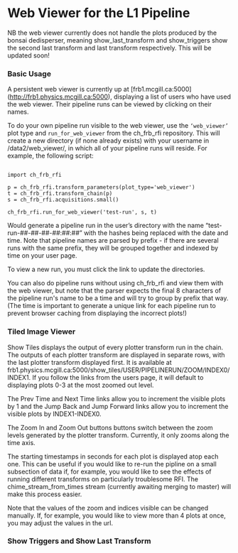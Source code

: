 # Web Viewer for the L1 Pipeline
NB the web viewer currently does not handle the plots produced by the 
bonsai dedisperser, meaning show_last_transform and show_triggers show the 
second last transform and last transform respectively. This will be updated soon!


### Basic Usage
A persistent web viewer is currently up at [frb1.mcgill.ca:5000]
(http://frb1.physics.mcgill.ca:5000), displaying a list of users who have used the
web viewer. Their pipeline runs can be viewed by clicking on their names.

To do your own pipeline run visible to the web viewer, use the `‘web_viewer’`
plot type and `run_for_web_viewer` from the ch_frb_rfi repository. This will
create a new directory (if none already exists) with your username in
/data2/web_viewer/, in which all of your pipeline runs will reside. For
example, the following script:

<pre><code>
import ch_frb_rfi

p = ch_frb_rfi.transform_parameters(plot_type='web_viewer')
t = ch_frb_rfi.transform_chain(p)
s = ch_frb_rfi.acquisitions.small()

ch_frb_rfi.run_for_web_viewer('test-run', s, t)
</code></pre>

Would generate a pipeline run in the user’s directory with the name
“test-run-##-##-##-##:##:##” with the hashes being replaced with the date and
time. Note that pipeline names are parsed by prefix - if there are several runs 
with the same prefix, they will be grouped together and indexed by time on your
user page. 

To view a new run, you must click the link to update the directories.

You can also do pipeline runs without using ch_frb_rfi and view them with the web
viewer, but note that the parser expects the final 8 characters of the pipeline
run's name to be a time and will try to group by prefix that way. (The time is 
important to generate a unique link for each pipeline run to prevent browser 
caching from displaying the incorrect plots!)


### Tiled Image Viewer
Show Tiles displays the output of every plotter transform run in the chain. The 
outputs of each plotter transform are displayed in separate rows, with the last 
plotter transform displayed first. It is available at 
frb1.physics.mcgill.ca:5000/show_tiles/USER/PIPELINERUN/ZOOM/INDEX0/INDEX1.
If you follow the links from the users page, it will default to displaying plots 
0-3 at the most zoomed out level. 

The Prev Time and Next Time links allow you to increment the visible plots by 1 
and the Jump Back and Jump Forward links allow you to increment the visible 
plots by INDEX1-INDEX0. 

The Zoom In and Zoom Out buttons buttons switch between the zoom levels 
generated by the plotter transform. Currently, it only zooms along the time axis. 

The starting timestamps in seconds for each plot is displayed atop each one. This 
can be useful if you would like to re-run the pipline on a small subsection of data
if, for example, you would like to see the effects of running different transforms on
particularly troublesome RFI. The chime_stream_from_times stream (currently awaiting 
merging to master) will make this process easier.

Note that the values of the zoom and indices visible can be changed manually. If, for 
example, you would like to view more than 4 plots at once, you may adjust the values in
the url. 


### Show Triggers and Show Last Transform
